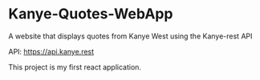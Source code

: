 # Kanye-Quotes-WebApp
 A website that displays quotes from Kanye West using the Kanye-rest API

API: https://api.kanye.rest

This project is my first react application. 
